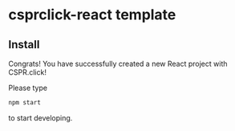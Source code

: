 # csprclick-react template

## Install

Congrats! You have successfully created a new React project with CSPR.click!

Please type 

```bash
npm start
```

to start developing.
